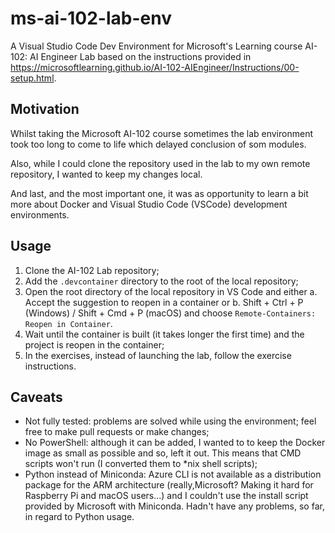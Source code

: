 # ms-ai-102-lab-env #

A Visual Studio Code Dev Environment for Microsoft's Learning course AI-102: AI Engineer Lab based on the instructions provided in https://microsoftlearning.github.io/AI-102-AIEngineer/Instructions/00-setup.html.

## Motivation ##
Whilst taking the Microsoft AI-102 course sometimes the lab environment took too long to come to life which delayed conclusion of som modules.

Also, while I could clone the repository used in the lab to my own remote repository, I wanted to keep my changes local.

And last, and the most important one, it was as opportunity to learn a bit more about Docker and Visual Studio Code (VSCode) development environments.

## Usage ##
1. Clone the AI-102 Lab repository;
2. Add the `.devcontainer` directory to the root of the local repository;
3. Open the root directory of the local repository in VS Code and either
    a. Accept the suggestion to reopen in a container or
    b. Shift + Ctrl + P (Windows) / Shift + Cmd + P (macOS) and choose `Remote-Containers: Reopen in Container`.
4. Wait until the container is built (it takes longer the first time) and the project is reopen in the container;
5. In the exercises, instead of launching the lab, follow the exercise instructions.

## Caveats ##
- Not fully tested: problems are solved while using the environment; feel free to make pull requests or make changes;
- No PowerShell: although it can be added, I wanted to to keep the Docker image as small as possible and so, left it out. This means that CMD scripts won't run (I converted them to *nix shell scripts);
- Python instead of Miniconda: Azure CLI is not available as a distribution package for the ARM architecture (really,Microsoft? Making it hard for Raspberry Pi and macOS users...) and I couldn't use the install script provided by Microsoft with Miniconda. Hadn't have any problems, so far, in regard to Python usage.

